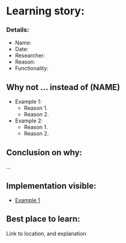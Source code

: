 # Learning story: 

### Details:

- Name: 
- Date: 
- Researcher: 
- Reason: 
- Functionality:


## Why not ... instead of (NAME)

- Example 1:
    - Reason 1.
    - Reason 2.
- Example 2:
    - Reason 1.
    - Reason 2.

## Conclusion on why:

...

## Implementation visible:

- [Example 1](https://google.com)

## Best place to learn:

Link to location, and explanation
